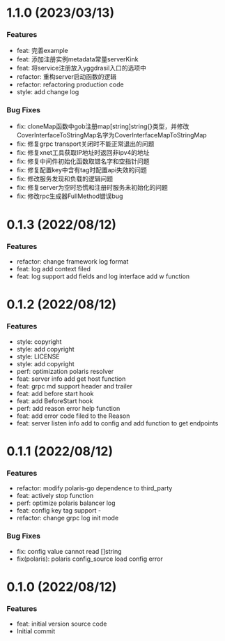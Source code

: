 # 1.1.0 (2023/03/13)

### Features

- feat: 完善example
- feat: 添加注册实例metadata常量serverKink
- feat: 将service注册放入yggdrasil入口的选项中
- refactor: 重构server启动函数的逻辑
- refactor: refactoring production code
- style: add change log

### Bug Fixes

- fix: cloneMap函数中gob注册map[string]string{}类型，并修改CoverInterfaceToStringMap名字为CoverInterfaceMapToStringMap
- fix: 修复grpc transport关闭时不能正常退出的问题
- fix: 修复xnet工具获取IP地址时返回非ipv4的地址
- fix: 修复中间件初始化函数取错名字和空指针问题
- fix: 修复配置key中含有tag时配置api失效的问题
- fix: 修改服务发现和负载的逻辑问题
- fix: 修复server为空时恐慌和注册时服务未初始化的问题
- fix: 修改rpc生成器FullMethod错误bug

# 0.1.3 (2022/08/12)

### Features

- refactor: change framework log format
- feat: log add context filed
- feat: log support add fields and log interface add w function

# 0.1.2 (2022/08/12)

### Features

- style: copyright
- style: add copyright
- style: LICENSE
- style: add copyright
- perf: optimization polaris resolver
- feat: server info add get host function
- feat: grpc md support header and trailer
- feat: add before start hook
- feat: add BeforeStart hook
- perf: add reason error help function
- feat: add error code filed to the Reason
- feat: server listen info add to config and add function to get endpoints

# 0.1.1 (2022/08/12)

### Features

- refactor: modify polaris-go dependence to third_party
- feat: actively stop function
- perf: optimize polaris balancer log
- feat: config key tag support -
- refactor: change grpc log init mode

### Bug Fixes

- fix: config value cannot read []string
- fix(polaris): polaris config_source load config error

# 0.1.0 (2022/08/12)

### Features

- feat: initial version source code
- Initial commit
